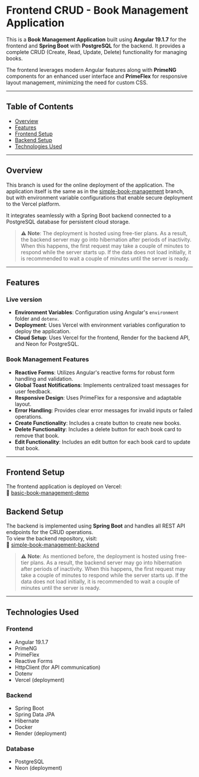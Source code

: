 # Frontend CRUD - Book Management Application

This is a **Book Management Application** built using **Angular 19.1.7** for the frontend and **Spring Boot** with **PostgreSQL** for the backend. It provides a complete CRUD (Create, Read, Update, Delete) functionality for managing books.

The frontend leverages modern Angular features along with **PrimeNG** components for an enhanced user interface and **PrimeFlex** for responsive layout management, minimizing the need for custom CSS.

---

## Table of Contents

- [Overview](#overview)
- [Features](#features)
- [Frontend Setup](#frontend-setup)
- [Backend Setup](#backend-setup)
- [Technologies Used](#technologies-used)

---

## Overview

This branch is used for the online deployment of the application. The application itself is the same as in the [simple-book-management](https://github.com/pablodiazjorge/crud-frontend/tree/simple) branch, but with environment variable configurations that enable secure deployment to the Vercel platform.

It integrates seamlessly with a Spring Boot backend connected to a PostgreSQL database for persistent cloud storage.

> ⚠️ **Note**: The deployment is hosted using free-tier plans. As a result, the backend server may go into hibernation after periods of inactivity. When this happens, the first request may take a couple of minutes to respond while the server starts up. If the data does not load initially, it is recommended to wait a couple of minutes until the server is ready.

---

## Features

### Live version
- **Environment Variables**: Configuration using Angular's `environment` folder and `dotenv`.
- **Deployment**: Uses Vercel with environment variables configuration to deploy the application.
- **Cloud Setup**: Uses Vercel for the frontend, Render for the backend API, and Neon for PostgreSQL.

### Book Management Features
- **Reactive Forms**: Utilizes Angular's reactive forms for robust form handling and validation.
- **Global Toast Notifications**: Implements centralized toast messages for user feedback.
- **Responsive Design**: Uses PrimeFlex for a responsive and adaptable layout.
- **Error Handling**: Provides clear error messages for invalid inputs or failed operations.
- **Create Functionality**: Includes a create button to create new books.
- **Delete Functionality**: Includes a delete button for each book card to remove that book.
- **Edit Functionality**: Includes an edit button for each book card to update that book.

---

## Frontend Setup

The frontend application is deployed on Vercel:  
🔗 [basic-book-management-demo](https://crud-frontend-pablodiazjorges-projects.vercel.app/)

## Backend Setup

The backend is implemented using **Spring Boot** and handles all REST API endpoints for the CRUD operations.  
To view the backend repository, visit:  
🔗 [simple-book-management-backend](https://github.com/pablodiazjorge/crud-backend/tree/docker-simple-demo)

> ⚠️ **Note**: As mentioned before, the deployment is hosted using free-tier plans. As a result, the backend server may go into hibernation after periods of inactivity. When this happens, the first request may take a couple of minutes to respond while the server starts up. If the data does not load initially, it is recommended to wait a couple of minutes until the server is ready.

---

## Technologies Used

### Frontend

- Angular 19.1.7
- PrimeNG
- PrimeFlex
- Reactive Forms
- HttpClient (for API communication)
- Dotenv
- Vercel (deployment)

### Backend

- Spring Boot
- Spring Data JPA
- Hibernate
- Docker
- Render (deployment)

### Database

- PostgreSQL
- Neon (deployment)
